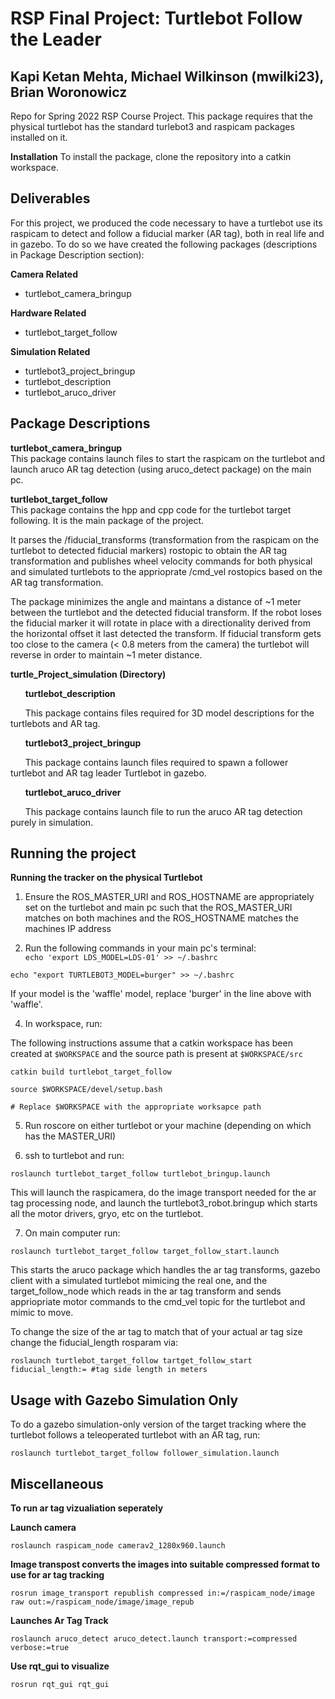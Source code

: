 # RSP Final Project: Turtlebot Follow the Leader
Kapi Ketan Mehta, Michael Wilkinson (mwilki23), Brian Woronowicz
------------------------------------------------
Repo for Spring 2022 RSP Course Project.
This package requires that the physical turtlebot has the standard turlebot3 and raspicam packages installed on it.

__Installation__
To install the package, clone the repository into a catkin workspace.

__Deliverables__
------------------------------------------------
For this project, we produced the code necessary to have a turtlebot use its raspicam to detect and follow a fiducial marker (AR tag), both in real life and in gazebo. To do so we have created the following packages (descriptions in Package Description section):

__Camera Related__
- turtlebot_camera_bringup

__Hardware Related__
- turtlebot_target_follow

__Simulation Related__
- turtlebot3_project_bringup
- turtlebot_description
- turtlebot_aruco_driver


__Package Descriptions__
------------------------------------------------
__turtlebot_camera_bringup__  
This package contains launch files to start the raspicam on the turtlebot and launch aruco AR tag detection (using aruco_detect package) on the main pc.

__turtlebot_target_follow__  
This package contains the hpp and cpp code for the turtlebot target following. It is the main package of the project.  
	
It parses the /fiducial_transforms (transformation from the raspicam on the turtlebot to detected fiducial markers) rostopic to obtain the AR tag transformation and publishes wheel velocity commands for both physical and simulated turtlebots to the apprioprate /cmd_vel rostopics based on the AR tag transformation.   
	
The package minimizes the angle and maintans a distance of ~1 meter between the turtlebot and the detected fiducial transform. If the robot loses the fiducial marker it will rotate in place with a directionality derived from the horizontal offset it last detected the transform. If fiducial transform gets too close to the camera (< 0.8 meters from the camera) the turtlebot will reverse in order to maintain ~1 meter distance.  
	
	
__turtle_Project_simulation (Directory)__

&nbsp;&nbsp;&nbsp;&nbsp;&nbsp;&nbsp;__turtlebot_description__

&nbsp;&nbsp;&nbsp;&nbsp;&nbsp;&nbsp;This package contains files required for 3D model descriptions for the turtlebots and AR tag.  
	
&nbsp;&nbsp;&nbsp;&nbsp;&nbsp;&nbsp;__turtlebot3_project_bringup__

&nbsp;&nbsp;&nbsp;&nbsp;&nbsp;&nbsp;This package contains launch files required to spawn a follower turtlebot and AR tag leader Turtlebot in gazebo.  
	
&nbsp;&nbsp;&nbsp;&nbsp;&nbsp;&nbsp;__turtlebot_aruco_driver__

&nbsp;&nbsp;&nbsp;&nbsp;&nbsp;&nbsp;This package contains launch file to run the aruco AR tag detection purely in simulation.  
	

__Running the project__
------------------------------------------------

__Running the tracker on the physical Turtlebot__
1. Ensure the ROS_MASTER_URI and ROS_HOSTNAME are appropriately set on the turtlebot and main pc such that the ROS_MASTER_URI matches on both machines and the ROS_HOSTNAME matches the machines IP address

2. Run the following commands in your main pc's terminal:  
```echo 'export LDS_MODEL=LDS-01' >> ~/.bashrc```
	
```echo "export TURTLEBOT3_MODEL=burger" >> ~/.bashrc```

If your model is the 'waffle' model, replace 'burger' in the line above with 'waffle'.
	
4. In workspace, run:

The following instructions assume that a catkin workspace has been created at `$WORKSPACE` and the source path is present at `$WORKSPACE/src`

```catkin build turtlebot_target_follow```  
	
```
source $WORKSPACE/devel/setup.bash

# Replace $WORKSPACE with the appropriate worksapce path
```

5.  Run roscore on either turtlebot or your machine (depending on which has the MASTER_URI)

6. ssh to turtlebot and run:  
	
```roslaunch turtlebot_target_follow turtlebot_bringup.launch```

This will launch the raspicamera, do the image transport needed for the ar tag processing node, and launch the turtlebot3_robot.bringup which starts all the motor drivers, gryo, etc on the turtlebot. 

7. On main computer run:  
	
```roslaunch turtlebot_target_follow target_follow_start.launch```

This starts the aruco package which handles the ar tag transforms, gazebo client with a simulated turtlebot mimicing the real one, and the target_follow_node which reads in the ar tag transform and sends appriopriate motor commands to the cmd_vel topic for the turtlebot and mimic to move.

To change the size of the ar tag to match that of your actual ar tag size change the fiducial_length rosparam via:  
	
```roslaunch turtlebot_target_follow tartget_follow_start fiducial_length:= #tag side length in meters```
  
__Usage with Gazebo Simulation Only__
-----------------------------------------------

To do a gazebo simulation-only version of the target tracking where the turtlebot follows a teleoperated turtlebot with an AR tag, run:
	
```roslaunch turtlebot_target_follow follower_simulation.launch```

__Miscellaneous__
-----------------------------------------------

__To run ar tag vizualiation seperately__
	
__Launch camera__  
	
```roslaunch raspicam_node camerav2_1280x960.launch```

__Image transpost converts the images into suitable compressed format to use for ar tag tracking__
	
```rosrun image_transport republish compressed in:=/raspicam_node/image raw out:=/raspicam_node/image/image_repub```

__Launches Ar Tag Track__
	
```roslaunch aruco_detect aruco_detect.launch transport:=compressed verbose:=true```

__Use rqt_gui to visualize__
	
```rosrun rqt_gui rqt_gui```
